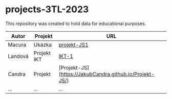 # projects-3TL-2023

This repository was created to hold data for educational purposes.


| Autor         | Projekt     | URL  |
| ------------- |-------------| -----|
| Macura      | Ukázka | [projekt-JS1](https://macura-spsstav.github.io/projekt-JS1/) |
| Landová |Projekt IKT | [IKT-1](https://landovaa.github.io/IKT-1/) |
| Candra | Projekt | [Projekt-JS] (https://JakubCandra.github.io/Projekt-JS/) |
| ... | ... | ... |
